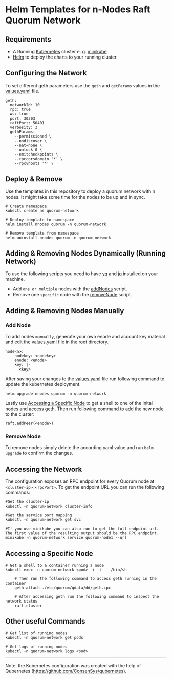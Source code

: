 # Helm Templates for n-Nodes Raft Quorum Network

## Requirements
- A Running [Kubernetes](https://kubernetes.io/) cluster e. g. [minikube](https://minikube.sigs.k8s.io/docs/start/)
- [Helm](https://helm.sh/) to deploy the charts to your running cluster

## Configuring the Network
To set different geth parameters use the `geth` and `getParams` values in the [values.yaml](quorum/values.yaml) file.
```
geth:
  networkId: 10
  rpc: true
  ws: true 
  port: 30303
  raftPort: 50401
  verbosity: 3
  gethParams: 
    --permissioned \
    --nodiscover \
    --nat=none \
    --unlock 0 \
    --emitcheckpoints \
    --rpccorsdomain '*' \
    --rpcvhosts '*' \
```

## Deploy & Remove
Use the templates in this repository to deploy a quorum network with n nodes. It might take some time for the nodes to be up and in sync.
```
# Create namespace
kubectl create ns quorum-network

# Deploy template to namespace
helm install nnodes quorum -n quorum-network

# Remove template from namespace
helm uninstall nnodes quorum -n quorum-network
```

## Adding & Removing Nodes Dynamically (Running Network)
To use the following scripts you need to have [yq](https://github.com/mikefarah/yq) and [jq](https://stedolan.github.io/jq/) installed on your machine.

- Add `one or multiple` nodes with the [addNodes](quorum/scripts/addNodes.sh) script.  
- Remove one `specific` node with the [removeNode](quorum/scripts/removeNode.sh) script.

## Adding & Removing Nodes Manually  

### Add Node
To add nodes `manually`, generate your own enode and account key material and edit the [values.yaml](quorum/values.yaml) file in the [root](quorum) directory.

```
node<n>: 
    nodekey: <nodekey>
    enode: <enode>
    key: |- 
      <key>
```

After saving your changes to the [values.yaml](quorum/values.yaml) file run following command to update the kubernetes deployment. 

```
helm upgrade nnodes quorum -n quorum-network
```

Lastly use [Accessing a Specific Node](accessing-a-specific-node) to get a shell to one of the inital nodes and access geth. Then run following command to add the new node to the cluster: 
```
raft.addPeer(<enode>)
```

### Remove Node

To remove nodes simply delete the according yaml value and run `helm upgrade` to confirm the changes. 

## Accessing the Network
The configuration exposes an RPC endpoint for every Quorum node at `<cluster-ip>:<rpcPort>`. To get the endpoint URL you can run the following commands:
```
#Get the cluster-ip
kubectl -n quorum-network cluster-info 

#Get the service port mapping
kubectl -n quorum-network get svc

#If you use minikube you can also run to get the full endpoint url. The first value of the resulting output should be the RPC endpoint. 
minikube -n quorum-network service quorum-node1 --url
```

## Accessing a Specific Node
```
# Get a shell to a container running a node
kubectl exec -n quorum-network <pod> -i -t -- /bin/sh

    # Then run the following command to access geth running in the container 
    geth attach ./etc/quorum/qdata/dd/geth.ipc

    # After accessing geth run the following command to inspect the network status
    raft.cluster
```

## Other useful Commands
```
# Get list of running nodes 
kubectl -n quorum-network get pods

# Get logs of running nodes 
kubectl -n quorum-network logs <pod>
```
---
Note: the Kubernetes configuration was created with the help of Qubernetes (https://github.com/ConsenSys/qubernetes).
